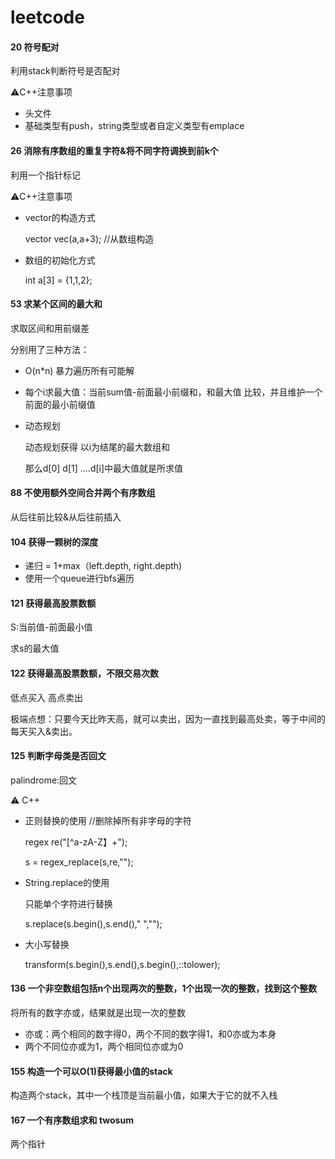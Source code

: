 # leetcode
#### 20 符号配对

利用stack判断符号是否配对

⚠️C++注意事项

* 头文件<stack>
* 基础类型有push，string类型或者自定义类型有emplace

#### 26 消除有序数组的重复字符&将不同字符调换到前k个

利用一个指针标记

⚠️C++注意事项

* vector的构造方式

  vector<int> vec(a,a+3); //从数组构造

* 数组的初始化方式

  int a[3] = {1,1,2};

#### 53 求某个区间的最大和

求取区间和用前缀差

分别用了三种方法：

* O(n*n) 暴力遍历所有可能解

* 每个i求最大值：当前sum值-前面最小前缀和，和最大值 比较，并且维护一个前面的最小前缀值

* 动态规划

  动态规划获得 以i为结尾的最大数组和

  那么d[0] d[1] ....d[i]中最大值就是所求值

#### 88 不使用额外空间合并两个有序数组

从后往前比较&从后往前插入

#### 104 获得一颗树的深度

* 递归 = 1+max（left.depth, right.depth)
* 使用一个queue进行bfs遍历

#### 121 获得最高股票数额

S:当前值-前面最小值

求s的最大值

#### 122 获得最高股票数额，不限交易次数

低点买入 高点卖出

极端点想：只要今天比昨天高，就可以卖出，因为一直找到最高处卖，等于中间的每天买入&卖出。

#### 125 判断字母类是否回文

palindrome:回文

⚠️ C++

* 正则替换的使用 //删除掉所有非字母的字符

  regex re("[^a-zA-Z】+");

  s = regex_replace(s,re,"");

* String.replace的使用

  只能单个字符进行替换

  s.replace(s.begin(),s.end()," ","");

* 大小写替换

  transform(s.begin(),s.end(),s.begin(),::tolower);

#### 136 一个非空数组包括n个出现两次的整数，1个出现一次的整数，找到这个整数

将所有的数字亦或，结果就是出现一次的整数

* 亦或：两个相同的数字得0，两个不同的数字得1，和0亦或为本身
* 两个不同位亦或为1，两个相同位亦或为0

#### 155 构造一个可以O(1)获得最小值的stack

构造两个stack，其中一个栈顶是当前最小值，如果大于它的就不入栈

#### 167 一个有序数组求和 twosum

两个指针